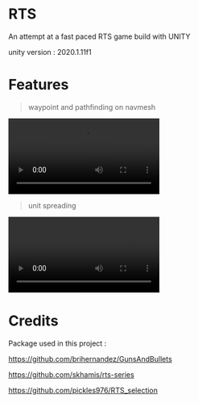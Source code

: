 # RTS
An attempt at a fast paced RTS game build with UNITY

unity version : 2020.1.11f1 

# Features

> waypoint and pathfinding on navmesh 
 
![](Media/rts1.mp4)

> unit spreading
 
![](Media/rts2.mp4)

# Credits 

Package used in this project :

https://github.com/brihernandez/GunsAndBullets

https://github.com/skhamis/rts-series

https://github.com/pickles976/RTS_selection

